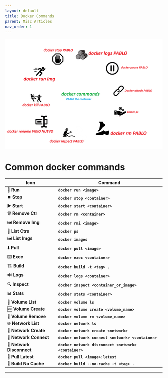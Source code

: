 ```yaml
---
layout: default
title: Docker Commands
parent: Misc Articles
nav_order: 1
---
```


![alt text](DockerCommandImages.png)

# Common docker commands

| Icon               | Command                                           |
|--------------------|---------------------------------------------------|
| 🏃 **Run**          | **`docker run <image>`**                          |
| ⏹️ **Stop**        | **`docker stop <container>`**                     |
| ▶️ **Start**        | **`docker start <container>`**                    |
| 🗑️ **Remove Ctr**  | **`docker rm <container>`**                       |
| 🖼️ **Remove Img**  | **`docker rmi <image>`**                          |
| 📃 **List Ctrs**    | **`docker ps`**                                   |
| 🖼️ **List Imgs**    | **`docker images`**                               |
| ⬇️ **Pull**         | **`docker pull <image>`**                         |
| ⌨️ **Exec**         | **`docker exec <container>`**                     |
| 🏗️ **Build**        | **`docker build -t <tag> .`**                     |
| 🔊 **Logs**         | **`docker logs <container>`**                     |
| 🔍 **Inspect**      | **`docker inspect <container_or_image>`**         |
| 📊 **Stats**        | **`docker stats <container>`**                    |
| 📁 **Volume List**  | **`docker volume ls`**                            |
| 🆕 **Volume Create**| **`docker volume create <volume_name>`**          |
| 🚮 **Volume Remove**| **`docker volume rm <volume_name>`**              |
| 🌐 **Network List** | **`docker network ls`**                           |
| 🌉 **Network Create**| **`docker network create <network>`**            |
| 📡 **Network Connect**| **`docker network connect <network> <container>`**|
| 🔌 **Network Disconnect**| **`docker network disconnect <network> <container>`**|
| 🔄 **Pull Latest**  | **`docker pull <image>:latest`**                  |
| 🚫 **Build No Cache**| **`docker build --no-cache -t <tag> .`**         |
---